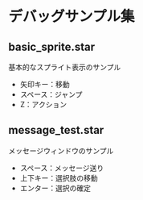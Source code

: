 # デバッグサンプル集

## basic_sprite.star
基本的なスプライト表示のサンプル
- 矢印キー：移動
- スペース：ジャンプ
- Z：アクション

## message_test.star
メッセージウィンドウのサンプル
- スペース：メッセージ送り
- 上下キー：選択肢の移動
- エンター：選択の確定 